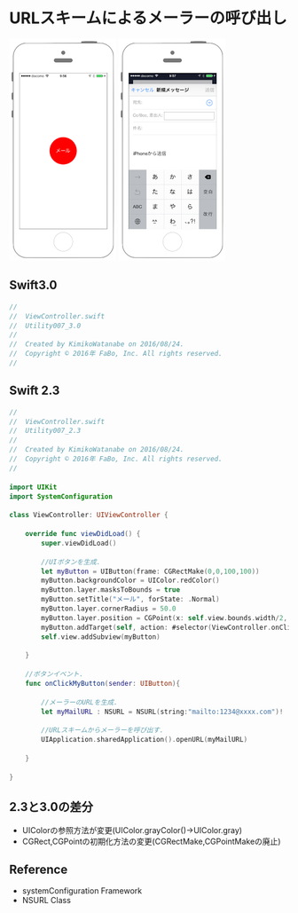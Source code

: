 # URLスキームによるメーラーの呼び出し

![Preview uikit007_001](img/util007_001.png)
![Preview uikit007_002](img/util007_002.png)

## Swift3.0
```swift
//
//  ViewController.swift
//  Utility007_3.0
//
//  Created by KimikoWatanabe on 2016/08/24.
//  Copyright © 2016年 FaBo, Inc. All rights reserved.
//


```

## Swift 2.3
```swift
//
//  ViewController.swift
//  Utility007_2.3
//
//  Created by KimikoWatanabe on 2016/08/24.
//  Copyright © 2016年 FaBo, Inc. All rights reserved.
//

import UIKit
import SystemConfiguration

class ViewController: UIViewController {

    override func viewDidLoad() {
        super.viewDidLoad()

        //UIボタンを生成.
        let myButton = UIButton(frame: CGRectMake(0,0,100,100))
        myButton.backgroundColor = UIColor.redColor()
        myButton.layer.masksToBounds = true
        myButton.setTitle("メール", forState: .Normal)
        myButton.layer.cornerRadius = 50.0
        myButton.layer.position = CGPoint(x: self.view.bounds.width/2, y: self.view.bounds.height/2)
        myButton.addTarget(self, action: #selector(ViewController.onClickMyButton(_:)), forControlEvents: .TouchUpInside)
        self.view.addSubview(myButton)

    }

    //ボタンイベント.
    func onClickMyButton(sender: UIButton){

        //メーラーのURLを生成.
        let myMailURL : NSURL = NSURL(string:"mailto:1234@xxxx.com")!

        //URLスキームからメーラーを呼び出す.
        UIApplication.sharedApplication().openURL(myMailURL)

    }

}
```

## 2.3と3.0の差分
* UIColorの参照方法が変更(UIColor.grayColor()->UIColor.gray)
* CGRect,CGPointの初期化方法の変更(CGRectMake,CGPointMakeの廃止)

## Reference
* systemConfiguration Framework
* NSURL Class
